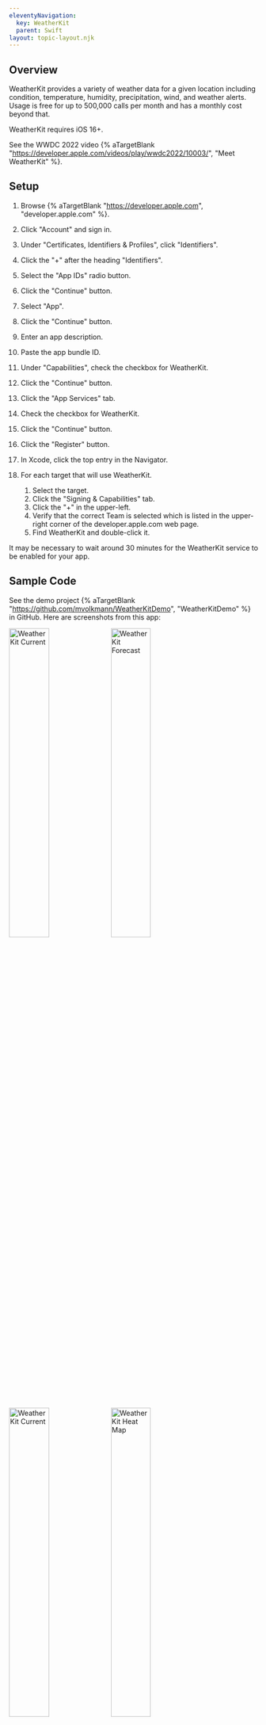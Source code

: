 ```yaml
---
eleventyNavigation:
  key: WeatherKit
  parent: Swift
layout: topic-layout.njk
---
```


## Overview

WeatherKit provides a variety of weather data for a given location
including condition, temperature, humidity, precipitation, wind,
and weather alerts.
Usage is free for up to 500,000 calls per month
and has a monthly cost beyond that.

WeatherKit requires iOS 16+.

See the WWDC 2022 video {% aTargetBlank
"https://developer.apple.com/videos/play/wwdc2022/10003/", "Meet WeatherKit" %}.

## Setup

1. Browse {% aTargetBlank "https://developer.apple.com",
   "developer.apple.com" %}.
1. Click "Account" and sign in.
1. Under "Certificates, Identifiers & Profiles", click "Identifiers".
1. Click the "+" after the heading "Identifiers".
1. Select the "App IDs" radio button.
1. Click the "Continue" button.
1. Select "App".
1. Click the "Continue" button.
1. Enter an app description.
1. Paste the app bundle ID.
1. Under "Capabilities", check the checkbox for WeatherKit.
1. Click the "Continue" button.
1. Click the "App Services" tab.
1. Check the checkbox for WeatherKit.
1. Click the "Continue" button.
1. Click the "Register" button.

1. In Xcode, click the top entry in the Navigator.
1. For each target that will use WeatherKit.

   1. Select the target.
   1. Click the "Signing & Capabilities" tab.
   1. Click the "+" in the upper-left.
   1. Verify that the correct Team is selected which is listed in
      the upper-right corner of the developer.apple.com web page.
   1. Find WeatherKit and double-click it.

It may be necessary to wait around 30 minutes
for the WeatherKit service to be enabled for your app.

## Sample Code

See the demo project {% aTargetBlank
"https://github.com/mvolkmann/WeatherKitDemo", "WeatherKitDemo" %} in GitHub.
Here are screenshots from this app:

<img alt="WeatherKit Current" style="width: 40%"
  src="/blog/assets/weatherkit-current.jpg?v={{pkg.version}}"
  title="WeatherKit Current">
<img alt="WeatherKit Forecast" style="width: 40%"
  src="/blog/assets/weatherkit-forecast.jpg?v={{pkg.version}}"
  title="WeatherKit Forecast">

<img alt="WeatherKit Current" style="width: 40%"
  src="/blog/assets/weatherkit-chart.jpg?v={{pkg.version}}"
  title="WeatherKit Chart">
<img alt="WeatherKit Heat Map" style="width: 40%"
  src="/blog/assets/weatherkit-heatmap.jpg?v={{pkg.version}}"
  title="WeatherKit Heat Map">

## Temperature Conversion

To create a new `Measurement<UnitTemperature>` value from an existing one
using a different unit, call the `converted` method.
The existing object typically uses the locale-specific unit.
For example:

```swift
let celsius = temperature.converted(to: .celsius)
let fahrenheit = temperature.converted(to: .fahrenheit)
```

## Limitations

Weather data cannot be retrieved in a preview or in the Simulator.
A real device must be used.
